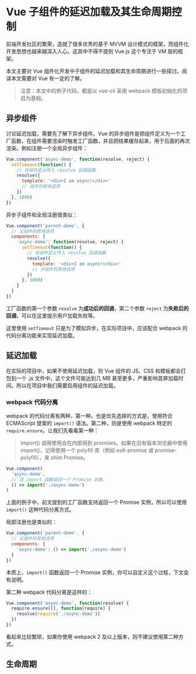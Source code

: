 # Vue 子组件的延迟加载及其生命周期控制

前端开发社区的繁荣，造就了很多优秀的基于 MVVM 设计模式的框架，而组件化开发思想也越来越深入人心。这其中不得不提到 Vue.js 这个专注于 VM 层的框架。

本文主要对 Vue 组件化开发中子组件的延迟加载和其生命周期进行一些探讨。阅读本文需要对 Vue 有一定的了解。

> 注意：本文中的例子代码，都是以 vue-cli 采用 webpack 模板初始化的项目为基础。

## 异步组件

讨论延迟加载，需要先了解下异步组件。Vue 的异步组件是把组件定义为一个工厂函数，在组件需要渲染时触发工厂函数，并且把结果缓存起来，用于后面的再次渲染。例如注册一个全局异步组件：

```javascript
Vue.component('async-demo', function(resolve, reject) {
  setTimeout(function() {
    // 将组件定义传入 resolve 回调函数
    resolve({
      template: '<div>I am async!</div>'
      // 组件的其他选项
    })
  }, 1000)
})
```

异步子组件和全局注册很类似：

```javascript
Vue.component('parent-demo', {
  // 父组件的其他选项
  components: {
    'async-demo': function(resolve, reject) {
      setTimeout(function() {
        // 将组件定义传入 resolve 回调函数
        resolve({
          template: '<div>I am async!</div>'
          // 子组件的其他选项
        })
      }, 1000)
    }
  }
})
```

工厂函数的第一个参数 `resolve` 为**成功后的回调**，第二个参数 `reject` 为**失败后的回调**，可以在这里提示用户加载失败等。

这里使用 `setTimeout` 只是为了模拟异步，在实际项目中，应该配合 webpack 的代码分离功能来实现延迟加载。

## 延迟加载

在实际的项目中，如果不使用延迟加载，则 Vue 组件的 JS、CSS 和模板都会打包到一个 .js 文件中，这个文件可能达到几 MB 甚至更多，严重影响首屏加载时间。所以在项目中我们需要启用组件的延迟加载。

### webpack 代码分离

webpack 的代码分离有两种，第一种，也是优先选择的方式是，使用符合 ECMAScript 提案的 `import()` 语法。第二种，则是使用 webpack 特定的 `require.ensure`。让我们先看看第一种：

> import() 调用使用会在内部用到 promises。如果在旧有版本浏览器中使用 import()，记得使用一个 polyfill 库（例如 es6-promise 或 promise-polyfill），来 shim Promise。

```javascript
Vue.component(
  'async-demo',
  // 该 import 函数返回一个 Promise 对象。
  () => import('./async-demo')
)
```

上面的例子中，前文提到的工厂函数支持返回一个 Promise 实例，所以可以使用 `import()` 这种代码分离方式。

局部注册也是类似的：

```javascript
Vue.component('parent-demo', {
  // 父组件的其他选项
  components: {
    'async-demo': () => import('./async-demo')
  }
})
```

本质上，`import()` 函数返回一个 Promise 实例，你可以自定义这个过程，下文会有说明。

第二种 webpack 代码分离是这样的：

```javascript
Vue.component('async-demo', function(resolve) {
  require.ensure([], function(require) {
    resolve(require('./async-demo'))
  })
})
```

看起来比较繁琐，如果你使用 webpack 2 及以上版本，则不建议使用第二种方式。

## 生命周期
